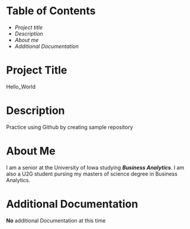 # Table of Contents
- _Project title_
- _Description_
- _About me_ 
- _Additional Documentation_

# Project Title
Hello_World

# Description
Practice using Github by creating sample repository

# About Me
I am a senior at the University of Iowa studying ***Business Analytics***. I am also a U2G student pursing my masters of science degree in Business Analytics.

# Additional Documentation
**No** additional Documentation at this time
